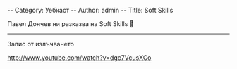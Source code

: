 -- Category: Уебкаст
-- Author: admin
-- Title: Soft Skills

Павел Дончев ни разказва на Soft Skills 🙂
<hr>
Запис от излъчването

http://www.youtube.com/watch?v=dgc7VcusXCo
